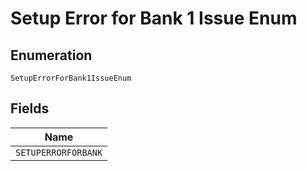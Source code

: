 
# Setup Error for Bank 1 Issue Enum

## Enumeration

`SetupErrorForBank1IssueEnum`

## Fields

| Name |
|  --- |
| `SETUPERRORFORBANK` |

